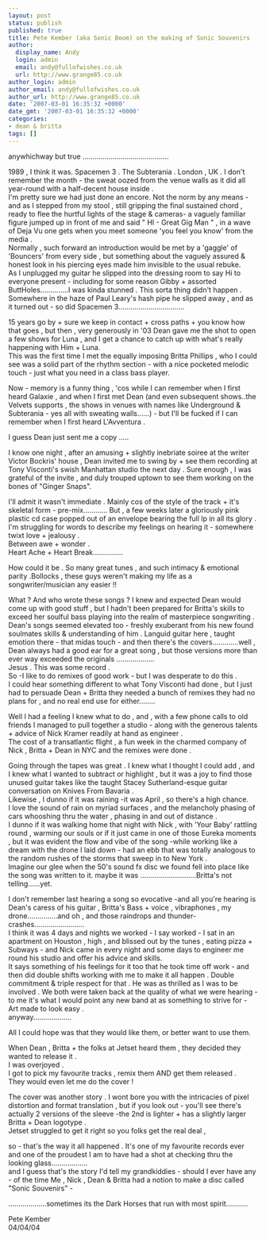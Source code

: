 ```yaml
---
layout: post
status: publish
published: true
title: Pete Kember (aka Sonic Boom) on the making of Sonic Souvenirs
author:
  display_name: Andy
  login: admin
  email: andy@fullofwishes.co.uk
  url: http://www.grange85.co.uk
author_login: admin
author_email: andy@fullofwishes.co.uk
author_url: http://www.grange85.co.uk
date: '2007-03-01 16:35:32 +0000'
date_gmt: '2007-03-01 16:35:32 +0000'
categories:
- dean & britta
tags: []
---
```

<p>      anywhichway but true ...........................................    </p>
<p>      1989 , I think it was. Spacemen 3 . The Subterania . London , UK . I don't remember the month      - the sweat oozed from the venue walls as it did all year-round with a half-decent house      inside .<br />      I'm pretty sure we had just done an encore. Not the norm by any means - and as I stepped from      my stool , still gripping the final sustained chord , ready to flee the hurtful lights of the      stage & cameras- a vaguely familiar figure jumped up in front of me and said " HI - Great      Gig Man " , in a wave of Deja Vu one gets when you meet someone 'you feel you know' from the      media .<br />      Normally , such forward an introduction would be met by a 'gaggle' of 'Bouncers' from every      side , but something about the vaguely assured & honest look in his piercing eyes made      him invisible to the usual rebuke.<br />      As I unplugged my guitar he slipped into the dressing room to say Hi to everyone present -      including for some reason Gibby + assorted ButtHoles..............I was kinda stunned . This      sorta thing didn't happen .<br />      Somewhere in the haze of Paul Leary's hash pipe he slipped away , and as it turned out - so      did Spacemen 3.................................    </p>
<p>      15 years go by + sure we keep in contact + cross paths + you know how that goes , but then ,      very generously in '03 Dean gave me the shot to open a few shows for Luna , and I get a      chance to catch up with what's really happening with Him + Luna.<br />      This was the first time I met the equally imposing Britta Phillips , who I could see was a      solid part of the rhythm section - with a nice pocketed melodic touch - just what you need in      a class bass player.    </p>
<p>      Now - memory is a funny thing , 'cos while I can remember when I first heard Galaxie , and      when I first met Dean (and even subsequent shows..the Velvets supports , the shows in venues      with names like Underground & Subterania - yes all with sweating walls......) - but I'll      be fucked if I can remember when I first heard L'Avventura .    </p>
<p>      I guess Dean just sent me a copy .....    </p>
<p>      I know one night , after an amusing + slightly inebriate soiree at the writer Victor Bockris'      house , Dean invited me to swing by + see them recording at Tony Visconti's swish Manhattan      studio the next day . Sure enough , I was grateful of the invite , and duly trouped uptown to      see them working on the bones of "Ginger Snaps".    </p>
<p>      I'll admit it wasn't immediate . Mainly cos of the style of the track + it's skeletal form -      pre-mix............ But , a few weeks later a gloriously pink plastic cd case popped out of      an envelope bearing the full lp in all its glory .<br />      I'm struggling for words to describe my feelings on hearing it - somewhere twixt love +      jealousy .<br />      Between awe + wonder .<br />      Heart Ache + Heart Break...............    </p>
<p>      How could it be . So many great tunes , and such intimacy & emotional parity .Bollocks ,      these guys weren't making my life as a songwriter/musician any easier !!    </p>
<p>      What ? And who wrote these songs ? I knew and expected Dean would come up with good stuff ,      but I hadn't been prepared for Britta's skills to exceed her soulful bass playing into the      realm of masterpiece songwriting .<br />      Dean's songs seemed elevated too - freshly exuberant from his new found soulmates skills      & understanding of him . Languid guitar here , taught emotion there - that midas touch -      and then there's the covers.............well , Dean always had a good ear for a great song ,      but those versions more than ever way exceeded the originals ...................<br />      Jesus . This was some record .<br />      So -I like to do remixes of good work - but I was desperate to do this .<br />      I could hear something different to what Tony Visconti had done , but I just had to persuade      Dean + Britta they needed a bunch of remixes they had no plans for , and no real end use for      either........    </p>
<p>      Well I had a feeling I knew what to do , and , with a few phone calls to old friends I      managed to pull together a studio - along with the generous talents + advice of Nick Kramer      readily at hand as engineer .<br />      The cost of a transatlantic flight , a fun week in the charmed company of Nick , Britta +      Dean in NYC and the remixes were done .    </p>
<p>      Going through the tapes was great . I knew what I thought I could add , and I knew what I      wanted to subtract or highlight , but it was a joy to find those unused guitar takes like the      taught Stacey Sutherland-esque guitar conversation on Knives From Bavaria .<br />      Likewise , I dunno if it was raining -it was April , so there's a high chance.<br />      I love the sound of rain on myriad surfaces , and the melancholy phasing of cars whooshing      thru the water , phasing in and out of distance .<br />      I dunno if it was walking home that night with Nick , with 'Your Baby' rattling round ,      warming our souls or if it just came in one of those Eureka moments , but it was evident the      flow and vibe of the song -while working like a dream with the drone I laid down - had an ebb      that was totally analogous to the random rushes of the storms that sweep in to New York      .<br />      Imagine our glee when the 50's sound fx disc we found fell into place like the song was      written to it. maybe it was ............................Britta's not telling......yet.    </p>
<p>      I don't remember last hearing a song so evocative -and all you're hearing is Dean's caress of      his guitar , Britta's Bass + voice , vibraphones , my drone...............and oh , and those      raindrops and thunder-crashes.........................<br />      I think it was 4 days and nights we worked - I say worked - I sat in an apartment on Houston      , high , and blissed out by the tunes , eating pizza + Subways - and Nick came in every night      and some days to engineer me round his studio and offer his advice and skills.<br />      It says something of his feelings for it too that he took time off work - and then did double      shifts working with me to make it all happen . Double commitment & triple respect for      that . He was as thrilled as I was to be involved . We both were taken back at the quality of      what we were hearing - to me it's what I would point any new band at as something to strive      for - Art made to look easy .<br />      anyway...................    </p>
<p>      All I could hope was that they would like them, or better want to use them.    </p>
<p>      When Dean , Britta + the folks at Jetset heard them , they decided they wanted to release it      .<br />      I was overjoyed .<br />      I got to pick my favourite tracks , remix them AND get them released .<br />      They would even let me do the cover !    </p>
<p>      The cover was another story . I wont bore you with the intricacies of pixel distortion and      format translation , but if you look out - you'll see there's actually 2 versions of the      sleeve -the 2nd is lighter + has a slightly larger Britta + Dean logotype .<br />      Jetset struggled to get it right so you folks get the real deal ,    </p>
<p>      so - that's the way it all happened . It's one of my favourite records ever and one of the      proudest I am to have had a shot at checking thru the looking glass..................<br />      and I guess that's the story I'd tell my grandkiddies - should I ever have any - of the time      Me , Nick , Dean & Britta had a notion to make a disc called "Sonic Souvenirs" -    </p>
<p>      ...................sometimes its the Dark Horses that run with most spirit...........    </p>
<p>      Pete Kember<br />      04/04/04    </p>
